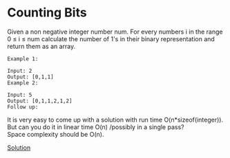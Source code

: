 # Counting Bits


Given a non negative integer number num. For every numbers i in the range 0 ≤ i ≤ num calculate the number of 1's in their binary representation and return them as an array.
``` 
Example 1:

Input: 2
Output: [0,1,1]
Example 2:

Input: 5
Output: [0,1,1,2,1,2]
Follow up:

```
It is very easy to come up with a solution with run time O(n*sizeof(integer)).  
But can you do it in linear time O(n) /possibly in a single pass?  
Space complexity should be O(n).


[Solution](./src/Main.java)
